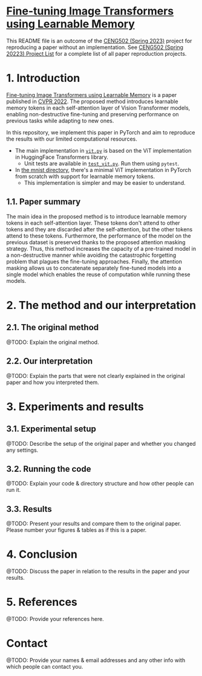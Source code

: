 # [Fine-tuning Image Transformers using Learnable Memory](https://arxiv.org/abs/2203.15243)

This README file is an outcome of the [CENG502 (Spring 2023)](https://ceng.metu.edu.tr/~skalkan/ADL/) project for reproducing a paper without an implementation. See [CENG502 (Spring 20223) Project List](https://github.com/CENG502-Projects/CENG502-Spring2023) for a complete list of all paper reproduction projects.

# 1. Introduction

<!-- @TODO: Introduce the paper (inc. where it is published) and describe your goal (reproducibility). -->

[Fine-tuning Image Transformers using Learnable Memory](https://arxiv.org/abs/2203.15243) is a paper published in [CVPR 2022](https://openaccess.thecvf.com/content/CVPR2022/html/Sandler_Fine-Tuning_Image_Transformers_Using_Learnable_Memory_CVPR_2022_paper.html).
The proposed method introduces learnable memory tokens in each self-attention layer of Vision Transformer models, enabling non-destructive fine-tuning and preserving performance on previous tasks while adapting to new ones.

In this repository, we implement this paper in PyTorch and aim to reproduce the results with our limited computational resources.
- The main implementation in [`vit.py`](vit.py) is based on the ViT implementation in HuggingFace Transformers library.
  - Unit tests are available in [`test_vit.py`](test_vit.py). Run them using `pytest`.
- In [the mnist directory](./mnist), there's a minimal ViT implementation in PyTorch from scratch with support for learnable memory tokens.
  - This implementation is simpler and may be easier to understand.

## 1.1. Paper summary

<!-- @TODO: Summarize the paper, the method & its contributions in relation with the existing literature. -->

The main idea in the proposed method is to introduce learnable memory tokens in each self-attention layer.
These tokens don't attend to other tokens and they are discarded after the self-attention, but the other tokens attend to these tokens.
Furthermore, the performance of the model on the previous dataset is preserved thanks to the proposed attention masking strategy.
Thus, this method increases the capacity of a pre-trained model in a non-destructive manner while avoiding the catastrophic forgetting problem that plagues the fine-tuning approaches.
Finally, the attention masking allows us to concatenate separately fine-tuned models into a single model which enables the reuse of computation while running these models.

# 2. The method and our interpretation

## 2.1. The original method

@TODO: Explain the original method.

## 2.2. Our interpretation 

@TODO: Explain the parts that were not clearly explained in the original paper and how you interpreted them.

# 3. Experiments and results

## 3.1. Experimental setup

@TODO: Describe the setup of the original paper and whether you changed any settings.

## 3.2. Running the code

@TODO: Explain your code & directory structure and how other people can run it.

## 3.3. Results

@TODO: Present your results and compare them to the original paper. Please number your figures & tables as if this is a paper.

# 4. Conclusion

@TODO: Discuss the paper in relation to the results in the paper and your results.

# 5. References

@TODO: Provide your references here.

# Contact

@TODO: Provide your names & email addresses and any other info with which people can contact you.
